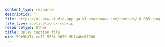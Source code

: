 ```yaml
---
content_type: resource
description: ''
file: https://ol-ocw-studio-app-qa.s3.amazonaws.com/courses/18-085-computational-science-and-engineering-i-fall-2008/59b9bb74ce31555b96509b744bc87960_28tqrlZSMhk.vtt
file_type: application/x-subrip
resourcetype: Other
title: 3play caption file
uid: 59b9bb74-ce31-555b-9650-9b744bc87960
---
```

